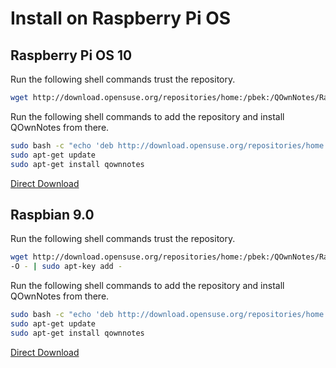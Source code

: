 # Install on Raspberry Pi OS

## Raspberry Pi OS 10

Run the following shell commands trust the repository.

```bash
wget http://download.opensuse.org/repositories/home:/pbek:/QOwnNotes/Raspbian_10/Release.key -O - | sudo apt-key add -
```

Run the following shell commands to add the repository and install QOwnNotes from there.

```bash
sudo bash -c "echo 'deb http://download.opensuse.org/repositories/home:/pbek:/QOwnNotes/Raspbian_10/' >> /etc/apt/sources.list.d/qownnotes.list"
sudo apt-get update
sudo apt-get install qownnotes
```

[Direct Download](https://build.opensuse.org/package/binaries/home:pbek:QOwnNotes/desktop/Raspbian_10)

## Raspbian 9.0

Run the following shell commands trust the repository.

```bash
wget http://download.opensuse.org/repositories/home:/pbek:/QOwnNotes/Raspbian_9.0/Release.key
-O - | sudo apt-key add -
```

Run the following shell commands to add the repository and install QOwnNotes from there.

```bash
sudo bash -c "echo 'deb http://download.opensuse.org/repositories/home:/pbek:/QOwnNotes/Raspbian_9.0/' >> /etc/apt/sources.list.d/qownnotes.list"
sudo apt-get update
sudo apt-get install qownnotes
```

[Direct Download](https://build.opensuse.org/package/binaries/home:pbek:QOwnNotes/desktop/Raspbian_9.0)
